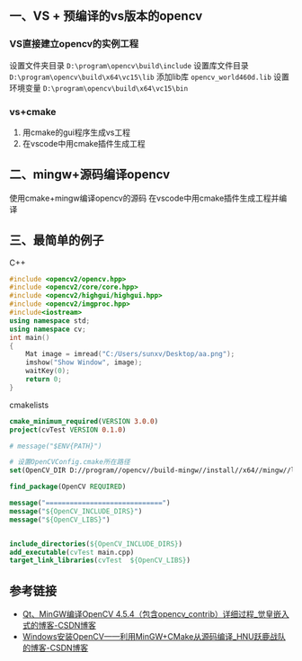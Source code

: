 ## 一、VS + 预编译的vs版本的opencv

### VS直接建立opencv的实例工程
设置文件夹目录 `D:\program\opencv\build\include`
设置库文件目录 `D:\program\opencv\build\x64\vc15\lib`
添加lib库 `opencv_world460d.lib`
设置环境变量 `D:\program\opencv\build\x64\vc15\bin`

### vs+cmake
1. 用cmake的gui程序生成vs工程
2. 在vscode中用cmake插件生成工程

	
## 二、mingw+源码编译opencv
使用cmake+mingw编译opencv的源码
在vscode中用cmake插件生成工程并编译


## 三、最简单的例子
C++
```cpp
#include <opencv2/opencv.hpp>  
#include <opencv2/core/core.hpp>  
#include <opencv2/highgui/highgui.hpp>  
#include <opencv2/imgproc.hpp>  
#include<iostream>  
using namespace std;
using namespace cv;
int main()
{
    Mat image = imread("C:/Users/sunxv/Desktop/aa.png");
    imshow("Show Window", image);
    waitKey(0);
    return 0;
}
```

cmakelists
```cmake
cmake_minimum_required(VERSION 3.0.0)
project(cvTest VERSION 0.1.0)

# message("$ENV{PATH}")

# 设置OpenCVConfig.cmake所在路径
set(OpenCV_DIR D://program//opencv//build-mingw//install//x64//mingw//lib)

find_package(OpenCV REQUIRED)

message("=============================")
message("${OpenCV_INCLUDE_DIRS}")
message("${OpenCV_LIBS}")


include_directories(${OpenCV_INCLUDE_DIRS})
add_executable(cvTest main.cpp)
target_link_libraries(cvTest  ${OpenCV_LIBS})
```

## 参考链接
- [Qt、MinGW编译OpenCV 4.5.4（包含opencv_contrib）详细过程_觉皇嵌入式的博客-CSDN博客](https://blog.csdn.net/qq153471503/article/details/123542363)
- [Windows安装OpenCV——利用MinGW+CMake从源码编译_HNU跃鹿战队的博客-CSDN博客](https://blog.csdn.net/NeoZng/article/details/122778711)